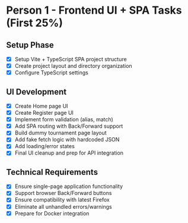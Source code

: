 # Person 1 - Frontend UI + SPA Tasks (First 25%)

## Setup Phase
- [x] Setup Vite + TypeScript SPA project structure
- [x] Create project layout and directory organization
- [x] Configure TypeScript settings

## UI Development
- [x] Create Home page UI
- [x] Create Register page UI
- [x] Implement form validation (alias, match)
- [x] Add SPA routing with Back/Forward support
- [x] Build dummy tournament page layout
- [x] Add fake fetch logic with hardcoded JSON
- [x] Add loading/error states
- [x] Final UI cleanup and prep for API integration

## Technical Requirements
- [x] Ensure single-page application functionality
- [x] Support browser Back/Forward buttons
- [x] Ensure compatibility with latest Firefox
- [x] Eliminate all unhandled errors/warnings
- [x] Prepare for Docker integration
